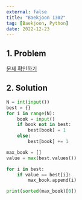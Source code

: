 ```yaml
---
external: false
title: "Baekjoon 1302"
tag: [Baekjoon, Python]
date: 2022-12-23
---
```


## 1. Problem

[문제 확인하기](https://www.acmicpc.net/problem/1302)

## 2. Solution

```python
N = int(input())
best = {}
for i in range(N):
    book = input()
    if book not in best:
        best[book] = 1
    else:
        best[book] += 1

max_book = []
value = max(best.values())

for i in best:
    if value == best[i]:
        max_book.append(i)

print(sorted(max_book)[0])
```
